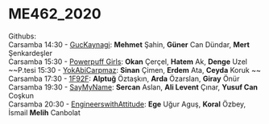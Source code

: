 # ME462_2020

Githubs:  
Carsamba 14:30 - [GucKaynagi](https://github.com/gner007/ME462): **Mehmet** Şahin, **Güner** Can Dündar, **Mert** Şenkardeşler  
Carsamba 15:30 - [Powerpuff Girls](https://github.com/powerpuffgirls462/me462): **Okan** Çerçel, **Hatem** Ak, **Denge** Uzel  
~~P.tesi 15:30 - [YokAbiCarpmaz](https://github.com/yokabicarpmaz/ME462_ControlSystemsTools): **Sinan** Çimen, **Erdem** Ata, **Ceyda** Koruk  ~~  
Carsamba 17:30 - [1F92F](https://github.com/Dengesizizm/ME462Project): **Alptuğ** Öztaşkın, **Arda** Özarslan, **Giray** Önür  
Carsamba 19:30 - [SayMyName](https://github.com/cinaral/saymyname): **Sercan** Aslan, **Ali Levent** Çınar, **Yusuf Can** Coşkun  
Carsamba 20:30 - [EngineerswithAttitude](https://github.com/EWA-Mechatronics/ME462-Project): **Ege** Uğur Aguş, **Koral** Özbey, İsmail **Melih** Canbolat  


